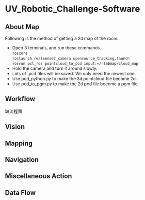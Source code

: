 # UV_Robotic_Challenge-Software

## About Map
Following is the method of getting a 2d map of the room.
* Open 3 terminals, and run these commands.  
`roscore`  
`roslaunch realsense2_camera opensource_tracking.launch`  
`rosrun pcl_ros pointcloud_to_pcd input:=/rtabmap/cloud_map`  
* Hold the camera and turn it around slowly.
* Lots of .pcd files will be saved. We only need the newest one.
* Use pcd_python.py to make the 3d pointcloud file become 2d.
* Use pcd_to_pgm.py to make the 2d pcd file become a pgm file. 

## Workflow
缺流程圖

## Vision

## Mapping

## Navigation

## Miscellaneous Action

## Data Flow
